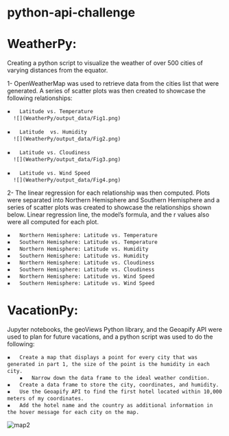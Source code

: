 # python-api-challenge

# WeatherPy:

Creating a python script to visualize the weather of over 500 cities of varying distances from the equator.

 1- OpenWeatherMap was used to retrieve data from the cities list that were generated. A series of scatter plots was then created to showcase the following relationships:

	▪	Latitude vs. Temperature
      ![](WeatherPy/output_data/Fig1.png)
      
	▪	Latitude  vs. Humidity
      ![](WeatherPy/output_data/Fig2.png)    
      
	▪	Latitude vs. Cloudiness
      ![](WeatherPy/output_data/Fig3.png)    
      
	▪	Latitude vs. Wind Speed
      ![](WeatherPy/output_data/Fig4.png)
      
2- The linear regression for each relationship was then computed. Plots were separated into Northern Hemisphere and Southern Hemisphere and a series of scatter plots was created to showcase the relationships shown below. Linear regression line, the model’s formula, and the r values also were all computed for each plot.

	▪	Northern Hemisphere: Latitude vs. Temperature
	▪	Southern Hemisphere: Latitude vs. Temperature
	▪	Northern Hemisphere: Latitude vs. Humidity
	▪	Southern Hemisphere: Latitude vs. Humidity
	▪	Northern Hemisphere: Latitude vs. Cloudiness
	▪	Southern Hemisphere: Latitude vs. Cloudiness
	▪	Northern Hemisphere: Latitude vs. Wind Speed
	▪	Southern Hemisphere: Latitude vs. Wind Speed


# VacationPy:

Jupyter notebooks, the geoViews Python library, and the Geoapify API were used to plan for future vacations, and a python script was used to do the following:

	▪	Create a map that displays a point for every city that was generated in part 1, the size of the point is the humidity in each city.
        ▪	Narrow down the data frame to the ideal weather condition.
	▪	Create a data frame to store the city, coordinates, and humidity.
	▪	Use the Geoapify API to find the first hotel located within 10,000 meters of my coordinates.
	▪	Add the hotel name and the country as additional information in the hover message for each city on the map.
     
![map2](https://github.com/M0412/python-api-challenge/assets/133132845/8cb1e39d-d90c-49a9-8a9d-4b041fab8e03)



